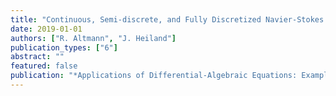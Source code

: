 ```yaml
---
title: "Continuous, Semi-discrete, and Fully Discretized Navier-Stokes Equations"
date: 2019-01-01
authors: ["R. Altmann", "J. Heiland"]
publication_types: ["6"]
abstract: ""
featured: false
publication: "*Applications of Differential-Algebraic Equations: Examples and Benchmarks*"
---
```


